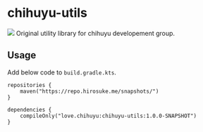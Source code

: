 # chihuyu-utils
<img src="https://repo.hirosuke.me/api/badge/latest/snapshots/love/chihuyu/ChihuyuUtils?color=40c14a&name=Reposilite"/>
Original utility library for chihuyu developement group.

## Usage
Add below code to `build.gradle.kts`.

```
repositories {
    maven("https://repo.hirosuke.me/snapshots/")
}
```

```
dependencies {
    compileOnly("love.chihuyu:chihuyu-utils:1.0.0-SNAPSHOT")
}
```
